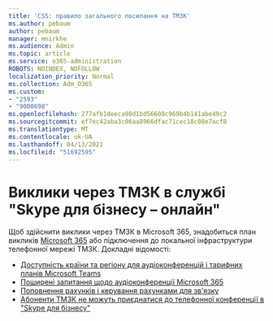 ```yaml
---
title: 'CSS: правило загального посилання на ТМЗК'
ms.author: pebaum
author: pebaum
manager: mnirkhe
ms.audience: Admin
ms.topic: article
ms.service: o365-administration
ROBOTS: NOINDEX, NOFOLLOW
localization_priority: Normal
ms.collection: Adm_O365
ms.custom:
- "2593"
- "9000698"
ms.openlocfilehash: 277afb1deeca90d1bd56608c969b4b141abe49c2
ms.sourcegitcommit: ef7ec42aba3c06aa8966dfac71cec18c08e7acf8
ms.translationtype: MT
ms.contentlocale: uk-UA
ms.lasthandoff: 04/13/2021
ms.locfileid: "51692595"
---
```

# <a name="pstn-calling-with-skype-for-business-online"></a>Виклики через ТМЗК в службі "Skype для бізнесу – онлайн"

Щоб здійснити виклики через ТМЗК в Microsoft 365, знадобиться план викликів [Microsoft 365](https://docs.microsoft.com/microsoftteams/what-is-phone-system-in-office-365#more-about-calling-plans) або підключення до локальної інфраструктури телефонної мережі ТМЗК. Докладні відомості:

- [Доступність країни та регіону для аудіоконференцій і тарифних планів Microsoft Teams](https://docs.microsoft.com/microsoftteams/country-and-region-availability-for-audio-conferencing-and-calling-plans/country-and-region-availability-for-audio-conferencing-and-calling-plans)
- [Поширені запитання щодо аудіоконференції Microsoft 365](https://docs.microsoft.com/microsoftteams/audio-conferencing-common-questions)
- [Поповнення рахунків і керування рахунками для зв'язку](https://docs.microsoft.com/microsoftteams/add-funds-and-manage-communications-credits)
- [Абоненти ТМЗК не можуть приєднатися до телефонної конференції в "Skype для бізнесу"](https://docs.microsoft.com/SkypeForBusiness/troubleshoot/online-conferencing/pstn-callers-cant-join-dial-in-call)
